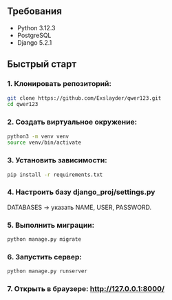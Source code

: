 ## Требования
- Python 3.12.3
- PostgreSQL
- Django 5.2.1

## Быстрый старт

### 1. Клонировать репозиторий:
```bash
git clone https://github.com/Exslayder/qwer123.git
cd qwer123
```

### 2. Создать виртуальное окружение:
```bash
python3 -m venv venv
source venv/bin/activate
```
### 3. Установить зависимости:
```bash
pip install -r requirements.txt
```
### 4. Настроить базу django_proj/settings.py 
DATABASES -> указать NAME, USER, PASSWORD.

### 5. Выполнить миграции:
```bash
python manage.py migrate
```
### 6. Запустить сервер:
```bash
python manage.py runserver
```
### 7. Открыть в браузере: http://127.0.0.1:8000/
